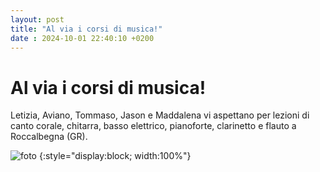 ```yaml
---
layout: post
title: "Al via i corsi di musica!"
date : 2024-10-01 22:40:10 +0200
---
```


# Al via i corsi di musica!
Letizia, Aviano, Tommaso, Jason e Maddalena vi aspettano per lezioni di canto corale, chitarra, basso elettrico, pianoforte, clarinetto e flauto a Roccalbegna (GR).

![foto](https://drive.google.com/file/d/1msHhpuQl2GabvxTlsEoY0syxGfCUBsB9/view) {:style="display:block; width:100%"}
